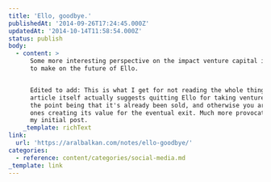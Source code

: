 ```yaml
---
title: 'Ello, goodbye.'
publishedAt: '2014-09-26T17:24:45.000Z'
updatedAt: '2014-10-14T11:58:54.000Z'
status: publish
body:
  - content: >
      Some more interesting perspective on the impact venture capital is going
      to make on the future of Ello.


      Edited to add: This is what I get for not reading the whole thing. The
      article itself actually suggests quitting Ello for taking venture capital,
      the point being that it's already been sold, and otherwise you are the
      ones creating its value for the eventual exit. Much more provocative than
      my initial post.
    _template: richText
link:
  url: 'https://aralbalkan.com/notes/ello-goodbye/'
categories:
  - reference: content/categories/social-media.md
_template: link
---
```



